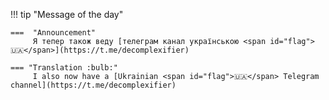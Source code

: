 !!! tip "Message of the day"

    ===  "Announcement" 
         Я тепер також веду [телеграм канал українською <span id="flag">🇺🇦</span>](https://t.me/decomplexifier)

    === "Translation :bulb:"
         I also now have a [Ukrainian <span id="flag">🇺🇦</span> Telegram channel](https://t.me/decomplexifier)
